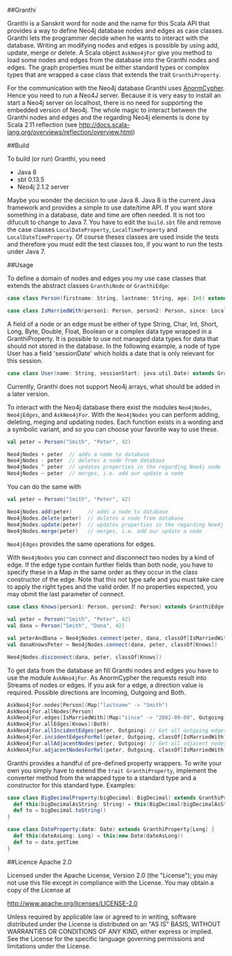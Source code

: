 ##Granthi

Granthi is a Sanskrit word for node and the name for this Scala API that provides a way to define Neo4j database nodes and edges as case classes.
Granthi lets the programmer decide when he wants to interact with the database. Writing an modifying nodes and edges is possible by using add, 
update, merge or delete. A Scala object `AskNeo4jFor` give you method to load some nodes and edges from the database into the Granthi nodes
and edges. The graph properties must be either standard types or complex types that are wrapped a case class that extends the trait
`GranthiProperty`.

For the communication with the Neo4j database Granthi uses [AnormCypher](http://anormcypher.org). Hence you need to run a Neo4J server. Because it is
very easy to install an start a Neo4j server on localhost, there is no need for supporting the embedded version of Neo4j. The whole magic to 
interact between the Granthi nodes and edges and the regarding Neo4j elements is done by Scala 2.11 reflection (see 
http://docs.scala-lang.org/overviews/reflection/overview.html)

##Build 

To build (or run) Granthi, you need

- Java 8
- sbt 0.13.5
- Neo4j 2.1.2 server  

Maybe you wonder the decision to use Java 8. Java 8 is the current Java framework and provides a simple to use date/time API. If you want store
something in a database, date and time are often needed. It is not too difucult to change to Java 7. You have to edit the `build.sbt` file
and remove the case classes `LocalDateProperty`, `LocalTimeProperty` and `LocalDateTimeProperty`. Of course theses classes are used inside the
tests and therefore you must edit the test classes too, if you want to run the tests under Java 7.
   
##Usage

To define a domain of nodes and edges you my use case classes that extends the abstract classes `GranthiNode` or `GranthiEdge`:

``` Scala
case class Person(firstname: String, lastname: String, age: Int) extends GranthiNode[Person]

case class IsMarriedWith(person1: Person, person2: Person, since: LocalDateProperty) extends GranthiEdge[IsMarriedWith, Person, Person]
```

A field of a node or an edge must be either of type String, Char, Int, Short, Long, Byte, Double, Float, Boolean or a complex data type wrapped in a
GranthiProperty. It is possible to use not managed data types for data that should not stored in the database. In the following example,
a node of type User has a field 'sessionDate' which holds a date that is only relevant for this session.

``` Scala
case class User(name: String, sessionStart: java.util.Date) extends GranthiNode[User]
```

Currently, Granthi does not support Neo4j arrays, what should be added in a later version.

To interact with the Neo4j database there exist the modules `Neo4jNodes`, `Neo4jEdges`, and `AskNeo4jFor`. With the `Neo4jNodes` you can
perform adding, deleting, meging and updating nodes. Each function exists in a wording and a symbolic variant, and so you can choose your
favorite way to use these.

``` Scala
val peter = Person("Smith", "Peter", 42)

Neo4jNodes + peter  // adds a node to database
Neo4jNodes - peter  // deletes a node from database
Neo4jNodes ^ peter  // updates properties in the regarding Noe4j node
Neo4jNodes ~ peter  // merges, i.e. add our update a node
```

You can do the same with

``` Scala
val peter = Person("Smith", "Peter", 42)

Neo4jNodes.add(peter)     // adds a node to database
Neo4jNodes.delete(peter)  // deletes a node from database
Neo4jNodes.update(peter)  // updates properties in the regarding Noe4j node
Neo4jNodes.merge(peter)   // merges, i.e. add our update a node
```

`Neo4jEdges` provides the same operations for edges. 

With `Neo4jNodes` you can connect and disconnect two nodes by a kind of edge. If the edge type contain further fields than both node, you
have to specify these in a Map in the same order as they occur in the class constructor of the edge. Note that this not type safe and you
must take care to apply the right types and the valid order. If no properties expected, you may obmit the last parameter of connect. 

``` Scala
case class Knows(person1: Person, person2: Person) extends GranthiEdge[IsMarriedWith, Person, Person]

val peter = Person("Smith", "Peter", 42)
val dana = Person("Smith", "Dana", 42)

val peterAndDana = Neo4jNodes.connect(peter, dana, classOf[IsMarriedWith], Map("since" -> new LocalDateProperty(LocalDate.of(2002, 9, 9))))
val danaKnowsPeter = Neo4jNodes.connect(dana, peter, classOf[Knows])

Neo4jNodes.disconnect(dana, peter, classOf[Knows])
```

To get data from the database an fill Granthi nodes and edges you have to use the module `AskNeo4jFor`. As AnormCypher the requests result
into Streams of nodes or edges. If you ask for a edge, a direction value is required. Possible directions are Incoming, Outgoing and Both.

``` Scala
AskNeo4jFor.nodes[Person](Map("lastname" -> "Smith")
AskNeo4jFor.allNodes[Person] 
AskNeo4jFor.edges[IsMarriedWith](Map("since" -> "2002-09-09", Outgoing)
AskNeo4jFor.allEdges[Knows](Both)
AskNeo4jFor.allIncidentEdges(peter, Outgoing) // Get all outgoing edges for person Peter
AskNeo4jFor.incidentEdgesForRel(peter, Outgoing, classOf[IsMarriedWith]) // Get all outgoing edges of type "IsMarriedWith" for person Peter
AskNeo4jFor.allAdjacentNodes(peter, Outgoing) // Get all adjacent nodes for person Peter
AskNeo4jFor.adjacentNodesForRel(peter, Outgoing, classOf[IsMarriedWith]) // Get all persons Peter is married with (hopefully only one)
```

Granthi provides a handful of pre-defined property wrappers. To write your own you simply have to extend the `trait GranthiProperty`, implement
the converter method from the wrapped type to a standard type and a constructor for this standard type. Examples: 

``` Scala
case class BigDecimalProperty(bigDecimal: BigDecimal) extends GranthiProperty[String] {
  def this(bigDecimalAsString: String) = this(BigDecimal(bigDecimalAsString))
  def to = bigDecimal.toString()
}

case class DateProperty(date: Date) extends GranthiProperty[Long] {
  def this(dateAsLong: Long) = this(new Date(dateAsLong))
  def to = date.getTime
}
```

##Licence Apache 2.0

Licensed under the Apache License, Version 2.0 (the "License");
you may not use this file except in compliance with the License.
You may obtain a copy of the License at

http://www.apache.org/licenses/LICENSE-2.0

Unless required by applicable law or agreed to in writing, software
distributed under the License is distributed on an "AS IS" BASIS,
WITHOUT WARRANTIES OR CONDITIONS OF ANY KIND, either express or implied.
See the License for the specific language governing permissions and
limitations under the License.